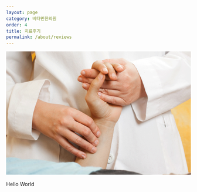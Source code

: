 ```yaml
---
layout: page
category: 비타민한의원
order: 4
title: 치료후기
permalink: /about/reviews
---
```


![](/assets/sample2.png)

Hello World
